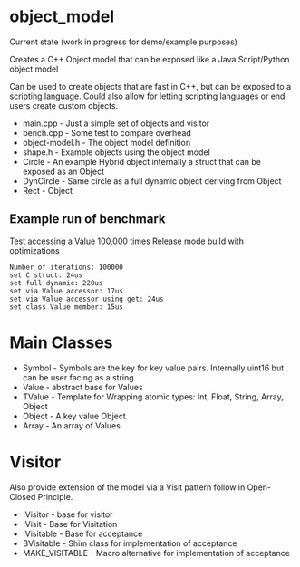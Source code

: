 # object_model
Current state (work in progress for demo/example purposes)

Creates a C++ Object model that can be exposed like a Java Script/Python object model

Can be used to create objects that are fast in C++, but can be exposed to a scripting language. Could also allow for letting scripting languages or end users create custom objects.


- main.cpp - Just a simple set of objects and visitor
- bench.cpp - Some test to compare overhead
- object-model.h - The object model definition
- shape.h - Example objects using the object model
 - Circle - An example Hybrid object internally a struct that can be exposed as an Object
 - DynCircle - Same circle as a full dynamic object deriving from Object
 - Rect - Object


## Example run of benchmark
Test accessing a Value 100,000 times
Release mode build with optimizations

```
Number of iterations: 100000
set C struct: 24us
set full dynamic: 220us
set via Value accessor: 17us
set via Value accessor using get: 24us
set class Value member: 15us

```

# Main Classes

- Symbol - Symbols are the key for key value pairs. Internally uint16 but can be user facing as a string
- Value - abstract base for Values
- TValue - Template for Wrapping atomic types: Int, Float, String, Array, Object
- Object - A key value Object
- Array - An array of Values

# Visitor
Also provide extension of the model via a Visit pattern follow in Open-Closed Principle.

- IVisitor - base for visitor
- IVisit - Base for Visitation
- IVisitable - Base for acceptance 
- BVisitable - Shim class for implementation of acceptance
- MAKE_VISITABLE - Macro alternative for implementation of acceptance